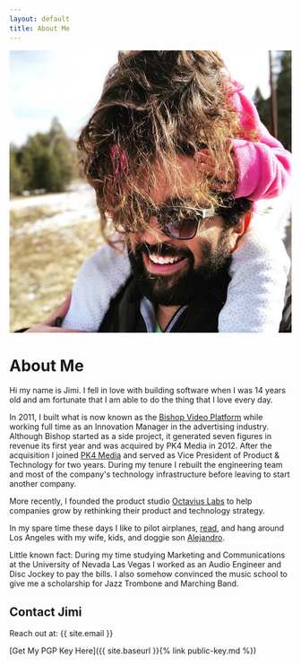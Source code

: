 ```yaml
---
layout: default
title: About Me
---
```

![Jimi Smoot](/assets/images/about_photo.jpg)
# About Me
Hi my name is Jimi. I fell in love with building software when I was 14 years old and am fortunate that I am able to do the thing that I love every day.

In 2011, I built what is now known as the [Bishop Video Platform](http://www.pk4media.com) while working full time as an Innovation Manager in the advertising industry. Although Bishop started as a side project, it generated seven figures in revenue its first year and was acquired by PK4 Media in 2012. After the acquisition I joined [PK4 Media](http://www.pk4media.com) and served as Vice President of Product & Technology for two years. During my tenure I rebuilt the engineering team and most of the company's technology infrastructure before leaving to start another company.

More recently, I founded the product studio [Octavius Labs](https://www.octaviuslabs.com) to help companies grow by rethinking their product and technology strategy.

In my spare time these days I like to pilot airplanes, [read](https://www.goodreads.com/review/list/30750463-jimi-smoot?utf8=%E2%9C%93&utf8=%E2%9C%93&shelf=read&per_page=infinite), and hang around Los Angeles with my wife, kids, and doggie son [Alejandro](http://www.instagram.com/jefecubano).

Little known fact: During my time studying Marketing and Communications at the University of Nevada Las Vegas I worked as an Audio Engineer and Disc Jockey to pay the bills. I also somehow convinced the music school to give me a scholarship for Jazz Trombone and Marching Band.

## Contact Jimi
Reach out at: {{ site.email }}

[Get My PGP Key Here]({{ site.baseurl }}{% link public-key.md %})
